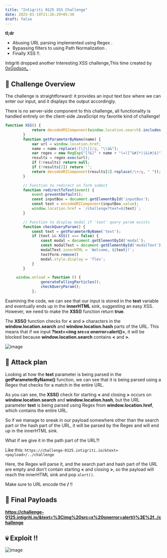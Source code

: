 ```yaml
---
title: "Intigriti 0125 XSS Challenge"
date: 2025-01-19T21:26:29+05:30
draft: false
---
```






**tl;dr**

* Abusing URL parsing implemented using Regex .
* Bypassing filters to using Path Normalization .
* Finally XSS !!.



<!--more-->
Intigriti dropped another Interesting XSS challenge,This time created by [0xGodson_](https://x.com/0xGodson_) .
## 🔎 Challenge Overview

The challenge is straightforward: it provides an input text box where we can enter our input, and it displays the output accordingly.

There is no server-side component to this challenge, all functionality is handled entirely on the client-side JavaScript my favorite kind of challenge!

```js 
function XSS() {
            return decodeURIComponent(window.location.search).includes('<') || decodeURIComponent(window.location.search).includes('>') || decodeURIComponent(window.location.hash).includes('<') || decodeURIComponent(window.location.hash).includes('>')
        }
        function getParameterByName(name) {
            var url = window.location.href;
            name = name.replace(/[\[\]]/g, "\\$&");
            var regex = new RegExp("[?&]" + name + "(=([^&#]*)|&|#|$)");
            results = regex.exec(url);
            if (!results) return null;
            if (!results[2]) return '';
            return decodeURIComponent(results[2].replace(/\+/g, " "));
        }

        // Function to redirect on form submit
        function redirectToText(event) {
            event.preventDefault();
            const inputBox = document.getElementById('inputBox');
            const text = encodeURIComponent(inputBox.value);
            window.location.href = `/challenge?text=${text}`;
        }

        // Function to display modal if 'text' query param exists
        function checkQueryParam() {
            const text = getParameterByName('text');
            if (text && XSS() === false) {
                const modal = document.getElementById('modal');
                const modalText = document.getElementById('modalText');
                modalText.innerHTML = `Welcome, ${text}!`;
                textForm.remove()
                modal.style.display = 'flex';
            }
        }

     window.onload = function () {
                generateFallingParticles();
                checkQueryParam();
            };

```

Examining the code, we can see that our input is stored in the **text** variable and eventually ends up in the **innerHTML** sink, suggesting an easy XSS. However, we need to make the **XSS()** function return **true**.  

The **XSS()** function checks for **<** and **>** characters in the **window.location.search** and **window.location.hash** parts of the URL. This means that if we input **?text=\<img src=x onerror=alert()>**, it will be blocked because **window.location.search** contains **<** and **>**.


![image](https://hackmd.io/_uploads/B1kLj9qwkx.png)

## 🥷 Attack plan

Looking at how the **text** parameter is being parsed in the **getParameterByName()** function, we can see that it is being parsed using a Regex that checks for a match in the entire URL.

As you can see, the **XSS()** check for starting **<** and closing **>** occurs on **window.location.search** and **window.location.hash**, but the URL parameter **text** is being parsed using Regex from **window.location.href**, which contains the entire URL.

So if we manage to sneak in our payload somewhere other than the search part or the hash part of the URL, it will be parsed by the Regex and will end up in the innerHTML sink.

What if we give it in the path part of the URL?!  

Like this:  ``https://challenge-0125.intigriti.io/&text=<payload>/../challenge``

Here, the Regex will parse it, and the search part and hash part of the URL are empty and don't contain starting **<** and closing **>**, so the payload will reach the innerHTML sink and pop `alert()`.


Make sure to URL encode the **/** !!
## 🚀  Final Payloads

**https://challenge-0125.intigriti.io/&text=%3Cimg%20src=x%20onerror=alert()%3E%2f../challenge**

## 💀 Exploit !!

![image](https://hackmd.io/_uploads/By0cyicvyl.png)


